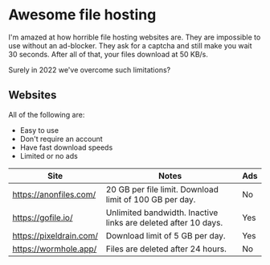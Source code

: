 # Awesome file hosting

I'm amazed at how horrible file hosting websites are. 
They are impossible to use without an ad-blocker. 
They ask for a captcha and still make you wait 30 seconds. 
After all of that, your files download at 50 KB/s.

Surely in 2022 we've overcome such limitations?

## Websites

All of the following are: 
- Easy to use
- Don't require an account 
- Have fast download speeds
- Limited or no ads

| Site                    | Notes                                                          | Ads |
|-------------------------|----------------------------------------------------------------|-----|
| https://anonfiles.com/  | 20 GB per file limit. Download limit of 100 GB per day.        | No  |
| https://gofile.io/      | Unlimited bandwidth. Inactive links are deleted after 10 days. | Yes |
| https://pixeldrain.com/ | Download limit of 5 GB per day.                                | Yes |
| https://wormhole.app/   | Files are deleted after 24 hours.                              | No  |
